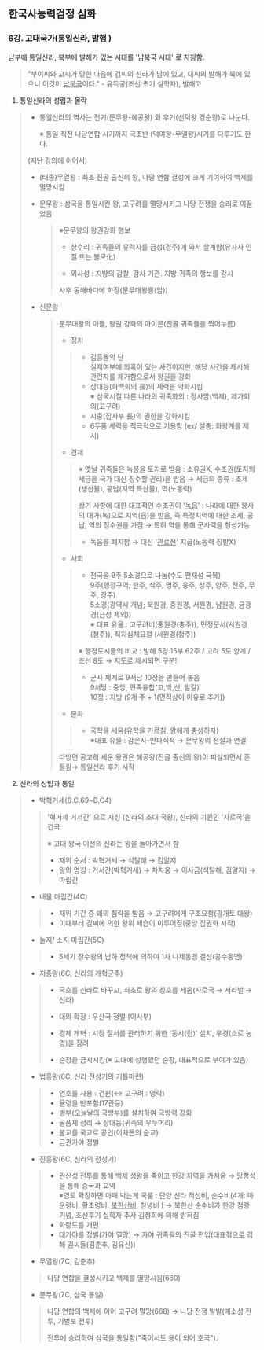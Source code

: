 ## 한국사능력검정 심화 

### 6강. 고대국가(통일신라, 발행 ) 

남부에 통일신라, 북부에 발해가 있는 시대를 '남북국 시대' 로 지칭함.  

> "부여씨와 고씨가 망한 다음에 김씨의 신라가 남에 있고, 대씨의 발해가 북에 있으니 이것이 <u>남북국</u>이다." - 유득공(조선 초기 실학자), 발해고



1. 통일신라의 성립과 몰락 

> - 통일신라의 역사는 전기(문무왕-혜공왕) 와 후기(선덕왕 경순왕)로 나눈다. 
>
>   ※ 통일 직전 나당연합 시기까지 극초반 (덕여왕-무열왕)시기를 다루기도 한다. 
>
> (지난 강의에 이어서)
>
> - (태종)무열왕 : 최초 진골 출신의 왕, 나당 연합 결성에 크게 기여하여 백제를 멸망시킴 
>
> - 문무왕 : 삼국을 통일시킨 왕, 고구려를 멸망시키고 나당 전쟁을 승리로 이끌었음
>
>   > ※문무왕의 왕권강화 행보 
>   >
>   > * 상수리 : 귀족들의 유력자를 금성(경주)에 와서 살계함(유사사 인질 또는 볼모化)
>   >
>   > * 외사성 : 지방의 감찰, 감사 기관. 지방 귀족의 행보를 감시 
>   >
>   > 사후 동해바다에 화장(문무대왕릉(암)) 
>
>    
>
> - 신문왕
>
>   > 문무대왕의 아들, 왕권 강화의 아이콘(진골 귀족들을 찍어누름)
>   >
>   > * 정치
>   >
>   > > * 김흠돌의 난<br>실제여부에 의혹이 있는 사건이지만, 해당 사건을 제시해 관련자를 제거함으로서 왕권을 강화
>   > > * 상대등(화백회의 長)의 세력을 약화시킴<br>※ 삼국시절 다른 나라의 귀족화의 : 정사암(백제), 제가회의(고구려)
>   > > * 시중(집사부 長)의 권한을 강화시킴 
>   > > * 6두품 세력을 적극적으로 기용함 (ex/ 설총: 화왕계를 제시) 
>   >
>   > - 경제 
>   >
>   > > ※ 옛날 귀족들은 녹봉을 토지로 받음 : 소유권X, 수조권(토지의 세금을 국가 대신 징수할 권리)을 받음 → 세금의 종류 : 조세(생산물), 공납(지역 특산물), 역(노동력)
>   > >
>   > > 상기 사항에 대한 대표적인 수조권이 '<u>녹읍</u>' : 나라에 대한 봉사의 대가(녹)으로 지역(읍)을 받음, 즉 특정지역에 대한 조세, 공납, 역의 징수권을 가짐 → 특히 역을 통해 군사력을 형성가능 
>   > >
>   > > * 녹읍을 폐지함 → 대신 '<u>관료전</u>' 지급(노동력 징발X)
>   >
>   > - 사회 
>   >
>   > > * 전국을 9주 5소경으로 나눔(수도 편재성 극복)<br>9주(행정구역; 한주, 삭주, 명주, 웅주, 상주, 양주, 전주, 무주, 강주)<br>5소경(광역시 개념; 북원경, 중원경, 서원경, 남원경, 금광경(금성 제외))<br>※ 대표 유물 : 고구려비(중원경(충주)), 민정문서(서원경(청주)), 직지심체요절 (서원경(청주))
>   > >
>   > > ※ 행정도시들의 비교 : 발해 5경 15부 62주 / 고려 5도 양계 / 조선 8도 → 지도로 제시되면 구분!
>   > >
>   > > * 군사 체계로 9서당 10정을 만들어 놓음<br>9서당 : 중앙, 민족융합(고,백,신, 말갈)<br>10정 : 지방 (9개 주 + 1(면적상이 이유로 추가))
>   >
>   > - 문화 
>   >
>   > > * 국학을 세움(유학을 가르침, 왕에게 충성하자)<br>※대표 유물 : 감은사-만파식적 → 문무왕의 전설과 연결 	
>   >
>   > 
>   >
>   > 다방면 공고히 세운 왕권은 혜공왕(진골 출신의 왕)이 피살되면서 흔들림→ 통일신라 후기 시작
>

2. 신라의 성립과 통일

> - 박혁거세(B.C.69~B.C4)
>
> > '혁거세 거서간' 으로 지칭 (신라의 초대 국왕), 신라의 기원인 '사로국'을 건국
> >
> > ※ 고대 왕국 이전의 신라는 왕을 돌아가면서 함
> >
> > - 재위 순서 : 박혁거세 → 석탈해 → 김알지 
> > - 왕의 명칭 : 거서간(박혁거세) → 차차웅 → 이사금(석탈해, 김알지) → 마립간 
>
> 
>
> - 내물 마립간(4C)
>
> > * 재위 기간 중 왜의 침략을 받음 → 고구려에게 구조요청(광개토 대왕) 
> > * 이때부터 김씨에 의한 왕위 세습이 이루어짐(중앙 집권화 시작) 
>
> 
>
> - 눌지/ 소지 마립간(5C)
>
> > * 5세기 장수왕의 남하 정책에 의하여 1차 나제동맹 결성(공수동맹) 
>
> 
>
> - 지증왕(6C, 신라의 개혁군주)
>
> > * 국호를 신라로 바꾸고, 최초로 왕의 칭호를 세움(사로국 → 서라벌 → 신라)
> >
> > * 대외 확장 : 우산국 정벌 (이사부)
> > * 경제 개혁 : 시장 질서를 관리하기 위한 '동시(전)'  설치, 우경(소로 농경)을 장려 
> > * 순장을 금지시킴(※ 고대에 성행했던 순장, 대표적으로 부여가 있음)
>
> 
>
> - 법흥왕(6C, 신라 전성기의 기틀마련) 
>
> > * 연호를 사용 : 건원(↔ 고구려 : 영락)
> > * 율령을 반포함(17관등)
> > * 병부(오늘날의 국방부)를 설치하여 국방력 강화
> > * 골품제 정리 → 상대등(귀족의 우두머리)
> > * 불교를 국교로 공인(이차돈의 순교)
> > * 금관가야 정벌
>
> 
>
> - 진흥왕(6C, 신라의 전성기)
>
> > * 관산성 전투를 통해 백제 성왕을 죽이고 한강 지역을 가져옴 → <u>당항성</u>을 통해 중국과 교역 <br>※영토 확장하면 마패 박는게 국룰 : 단양 신라 적성비, 순수비(4개: 마운령비, 황초령비, <u>북한산비,</u> 창녕비 )  → 북한산 순수비가 한강 점령 기념, 조선후기 실학자 추사 김정희에 의해 밝혀짐 
> > * 화랑도를 개편 
> > * 대가야를 정별(가야 멸망) → 가야 귀족들의 진골 편입(대표젂으로 김해 김씨들(김춘추, 김유신))
>
> 
>
> - 무열왕(7C, 김춘추)
>
> > 나당 연합을 결성시키고 백제를 멸망시킴(660) 
>
> 
>
> - 문무왕(7C, 삼국 통일)
>
> > 나당 연합의 백제에 이어 고구려 멸망(668) → 나당 전쟁 발발(매소성 전투, 기벌포 전투)
> >
> > 전투에 승리하여 삼국을 통일함("죽어서도 용이 되어 호국").

